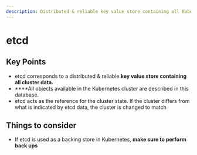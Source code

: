 ```yaml
---
description: Distributed & reliable key value store containing all Kubernetes cluster data
---
```


# etcd

## Key Points

* etcd corresponds to a distributed & reliable **key value store containing all cluster data.**
*  ****All objects available in the Kubernetes cluster are described in this database. 
* etcd acts as the reference for the cluster state. If the cluster differs from what is indicated by etcd data, the cluster is changed to match

## **Things to consider** 

* If etcd is used as a backing store in Kubernetes, **make sure to perform back ups**



